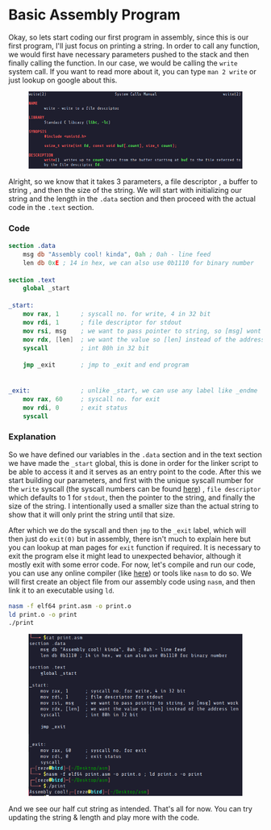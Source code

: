 # Basic Assembly Program

Okay, so lets start coding our first program in assembly, since this is our first program, I'll just focus on printing a string. In order to call any function, we would first have necessary parameters pushed to the stack and then finally calling the function. In our case, we would be calling the `write` system call. If you want to read more about it, you can type `man 2 write` or just lookup on google about this.

<figure><img src="../.gitbook/assets/image (23).png" alt=""><figcaption></figcaption></figure>

Alright, so we know that it takes 3 parameters, a file descriptor , a buffer to string , and then the size of the string. We will start with initializing our string and the length in the `.data` section and then proceed with the actual code in the `.text` section.&#x20;

### Code

```nasm
section .data
    msg db "Assembly cool! kinda", 0ah ; 0ah - line feed
    len db 0xE ; 14 in hex, we can also use 0b1110 for binary number

section .text
    global _start

_start:
    mov rax, 1      ; syscall no. for write, 4 in 32 bit 
    mov rdi, 1      ; file descriptor for stdout
    mov rsi, msg    ; we want to pass pointer to string, so [msg] wont work
    mov rdx, [len]  ; we want the value so [len] instead of the address len
    syscall         ; int 80h in 32 bit

    jmp _exit       ; jmp to _exit and end program


_exit:              ; unlike _start, we can use any label like _endme
    mov rax, 60     ; syscall no. for exit
    mov rdi, 0      ; exit status 
    syscall
```

### Explanation

So we have defined our variables in the `.data` section and in the text section we have made the `_start` global, this is done in order for the linker script to be able to access it and it serves as an entry point to the code. After this we start building our parameters, and first with the unique syscall number for the `write` syscall (the syscall numbers can be found [here](https://github.com/torvalds/linux/blob/v4.17/arch/x86/entry/syscalls/syscall_64.tbl#L11)) , `file descriptor` which defaults to 1 for `stdout`, then the pointer to the string, and finally the size of the string. I intentionally used a smaller size than the actual string to show that it will only print the string until that size.

After which we do the syscall and then `jmp` to the `_exit` label, which will then just do `exit(0)` but in assembly, there isn't much to explain here but you can lookup at man pages for `exit` function if required. It is necessary to exit the program else it might lead to unexpected behavior, although it mostly exit with some error code. For now, let's compile and run our code, you can use any online compiler (like [here](https://www.mycompiler.io/new/asm-x86_64)) or tools like `nasm` to do so. We will first create an object file from our assembly code using `nasm`, and then link it to an executable using `ld`.

```bash
nasm -f elf64 print.asm -o print.o
ld print.o -o print
./print
```

<figure><img src="../.gitbook/assets/image (24).png" alt=""><figcaption></figcaption></figure>

And we see our half cut string as intended. That's all for now. You can try updating the string & length and play more with the code.

